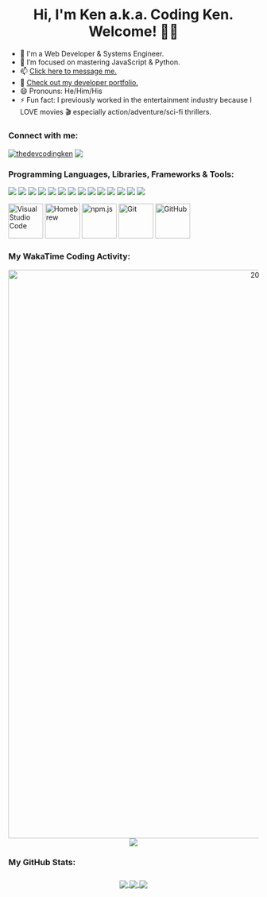 <meta name="google-site-verification" content="FscKtGNr9FhtKO7F6JX0py_fleDaenj827Abbb02SE8" />

<h1 align="center">Hi, I'm Ken a.k.a. Coding Ken. Welcome! 👋🏾</h1>

- 🔭 I'm a Web Developer & Systems Engineer.
- 🌱 I’m focused on mastering JavaScript & Python. 
- 📫 [Click here to message me.](https://linktr.ee/TheDevCodingKen)
- 👀 [Check out my developer portfolio.](https://codingken.dev/)
- 😄 Pronouns: He/Him/His
- ⚡ Fun fact: I previously worked in the entertainment industry because I LOVE movies 🎬 especially action/adventure/sci-fi thrillers.

### Connect with me:
<p align="left">
 <a href="https://linkedin.com/in/thedevcodingken" target="_blank">
  <img align="center" src="https://img.shields.io/badge/linkedin-%230077B5.svg?&style=for-the-badge&logo=linkedin&logoColor=white" alt="thedevcodingken" /></a>
 <a href="https://twitter.com/thedevcodingken" target="_blank">
  <img align="center" src="https://img.shields.io/badge/Twitter-1DA1F2?style=for-the-badge&logo=twitter&logoColor=white"></a>
</p>

### Programming Languages, Libraries, Frameworks & Tools:
<p>
 <img src="https://img.shields.io/badge/Markdown-000000?style=for-the-badge&logo=markdown&logoColor=white" />
 <img src="https://img.shields.io/badge/HTML5-E34F26?style=for-the-badge&logo=html5&logoColor=white" />
 <img src="https://img.shields.io/badge/CSS3-1572B6?style=for-the-badge&logo=css3&logoColor=white" />
 <img src="https://img.shields.io/badge/Sass-CC6699?style=for-the-badge&logo=sass&logoColor=white" />
 <img src="https://img.shields.io/badge/Bootstrap-563D7C?style=for-the-badge&logo=bootstrap&logoColor=white" />
 <img src="https://img.shields.io/badge/JavaScript-323330?style=for-the-badge&logo=javascript&logoColor=F7DF1E" />
 <img src="https://img.shields.io/badge/jQuery-0769AD?style=for-the-badge&logo=jquery&logoColor=white" />
 <img src="https://img.shields.io/badge/Node.js-43853D?style=for-the-badge&logo=node.js&logoColor=white" />
 <img src="https://img.shields.io/badge/Express.js-000000?style=for-the-badge&logo=express&logoColor=white" />
 <img src="https://img.shields.io/badge/React-20232A?style=for-the-badge&logo=react&logoColor=61DAFB" />
 <img src="https://img.shields.io/badge/Webpack-8DD6F9?style=for-the-badge&logo=Webpack&logoColor=white" />
 <img src="https://img.shields.io/badge/Babel-F9DC3E?style=for-the-badge&logo=babel&logoColor=white" />
 <img src="https://img.shields.io/badge/eslint-3A33D1?style=for-the-badge&logo=eslint&logoColor=white" />
 <img src="https://img.shields.io/badge/prettier-1A2C34?style=for-the-badge&logo=prettier&logoColor=F7BA3E" />
</p>

<p>
 <a href="https://code.visualstudio.com/" target="_blank" rel="noreferrer"> <img src="https://cdn.jsdelivr.net/gh/devicons/devicon/icons/vscode/vscode-original-wordmark.svg" alt="Visual Studio Code" width="70" height="70"/></a>
 <a href="https://brew.sh/" target="_blank" rel="noreferrer"> <img src="https://brew.sh/assets/img/homebrew-256x256.png" alt="Homebrew" width="70" height="70"/></a>
 <a href="https://www.npmjs.com/" target="_blank" rel="noreferrer"> <img src="https://cdn.jsdelivr.net/gh/devicons/devicon/icons/npm/npm-original-wordmark.svg" alt="npm.js" width="70" height="70"/></a>
 <a href="https://git-scm.com/" target="_blank" rel="noreferrer"> <img src="https://cdn.jsdelivr.net/gh/devicons/devicon/icons/git/git-original-wordmark.svg"
  alt="Git" width="70" height="70"/></a>
 <a href="https://github.com/" target="_blank" rel="noreferrer"> <img src="https://cdn.jsdelivr.net/gh/devicons/devicon/icons/github/github-original-wordmark.svg" alt="GitHub" width="70" height="70"/></a>
</p>

### My WakaTime Coding Activity:
<p align="center">
 <img width="1143" alt="2022 WakaTime Code Stats" src="https://user-images.githubusercontent.com/93670654/213935701-4fcca73a-37a5-46bf-becb-0e12bd7f93ce.png">
 <img src="https://wakatime.com/share/@TheDevCodingKen/f0de46e6-ee9b-4e0c-93a9-9d20e5de02ed.svg">
</p>

### My GitHub Stats:

<h3 align="center">
<a href="https://github.com/TheDevCodingKen/github-readme-stats">
  <img align="center" src="https://github-readme-stats.thedevcodingken.vercel.app/api?username=TheDevCodingKen&theme=algolia&show_icons=true)" />
  <img align="center" src="https://streak-stats.demolab.com/?user=TheDevCodingKen&theme=algolia"/>
  <img align="center" src="https://github-readme-stats.thedevcodingken.vercel.app/api/top-langs/?username=TheDevCodingKen&layout=compact&theme=algolia" />
</a>
</h3>
